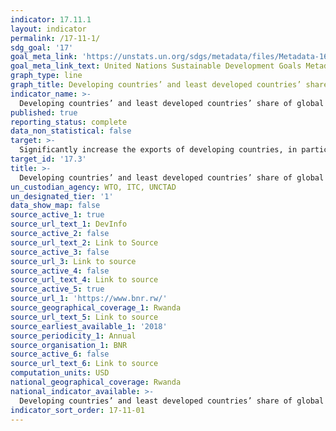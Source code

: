 ```yaml
---
indicator: 17.11.1
layout: indicator
permalink: /17-11-1/
sdg_goal: '17'
goal_meta_link: 'https://unstats.un.org/sdgs/metadata/files/Metadata-16-03-02.pdf'
goal_meta_link_text: United Nations Sustainable Development Goals Metadata (pdf 894kB)
graph_type: line
graph_title: Developing countries’ and least developed countries’ share of global exports
indicator_name: >-
  Developing countries’ and least developed countries’ share of global exports
published: true
reporting_status: complete
data_non_statistical: false
target: >-
  Significantly increase the exports of developing countries, in particular with a view to doubling the least developed countries’ share of global exports by 2020
target_id: '17.3'
title: >-
  Developing countries’ and least developed countries’ share of global exports
un_custodian_agency: WTO, ITC, UNCTAD
un_designated_tier: '1'
data_show_map: false
source_active_1: true
source_url_text_1: DevInfo
source_active_2: false
source_url_text_2: Link to Source
source_active_3: false
source_url_3: Link to source
source_active_4: false
source_url_text_4: Link to source
source_active_5: true
source_url_1: 'https://www.bnr.rw/'
source_geographical_coverage_1: Rwanda
source_url_text_5: Link to source
source_earliest_available_1: '2018'
source_periodicity_1: Annual
source_organisation_1: BNR
source_active_6: false
source_url_text_6: Link to source
computation_units: USD
national_geographical_coverage: Rwanda
national_indicator_available: >-
  Developing countries’ and least developed countries’ share of global exports
indicator_sort_order: 17-11-01
---
```

